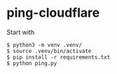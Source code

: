 # ping-cloudflare

Start with
```
$ python3 -m venv .venv/
$ source .venv/bin/activate
$ pip install -r requirements.txt
$ python ping.py
```
